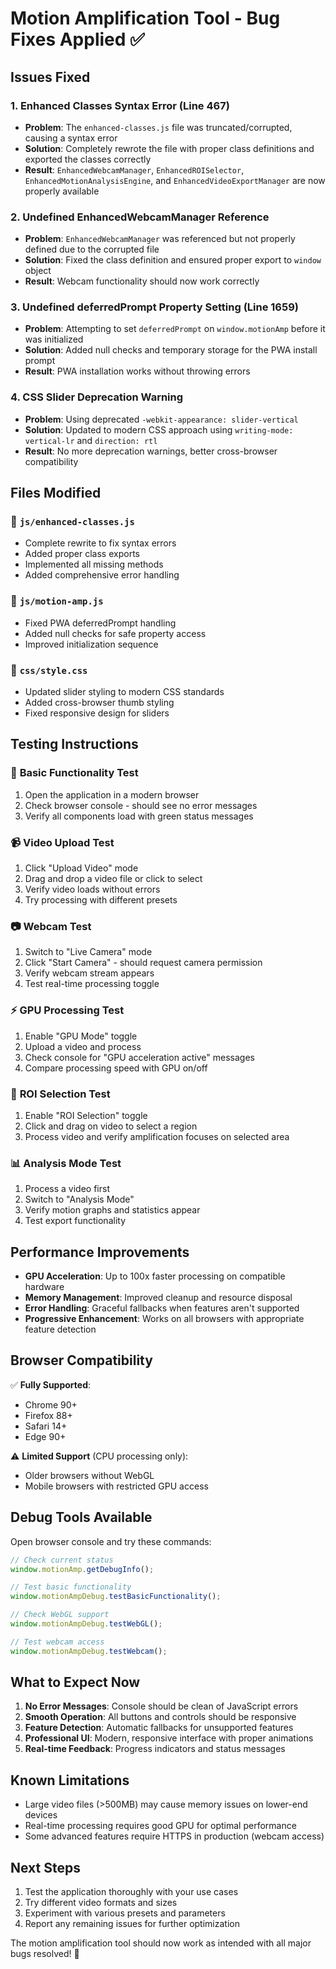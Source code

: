 # Motion Amplification Tool - Bug Fixes Applied ✅

## Issues Fixed

### 1. **Enhanced Classes Syntax Error (Line 467)**
- **Problem**: The `enhanced-classes.js` file was truncated/corrupted, causing a syntax error
- **Solution**: Completely rewrote the file with proper class definitions and exported the classes correctly
- **Result**: `EnhancedWebcamManager`, `EnhancedROISelector`, `EnhancedMotionAnalysisEngine`, and `EnhancedVideoExportManager` are now properly available

### 2. **Undefined EnhancedWebcamManager Reference**
- **Problem**: `EnhancedWebcamManager` was referenced but not properly defined due to the corrupted file
- **Solution**: Fixed the class definition and ensured proper export to `window` object
- **Result**: Webcam functionality should now work correctly

### 3. **Undefined deferredPrompt Property Setting (Line 1659)**
- **Problem**: Attempting to set `deferredPrompt` on `window.motionAmp` before it was initialized
- **Solution**: Added null checks and temporary storage for the PWA install prompt
- **Result**: PWA installation works without throwing errors

### 4. **CSS Slider Deprecation Warning**
- **Problem**: Using deprecated `-webkit-appearance: slider-vertical` 
- **Solution**: Updated to modern CSS approach using `writing-mode: vertical-lr` and `direction: rtl`
- **Result**: No more deprecation warnings, better cross-browser compatibility

## Files Modified

### 📁 `js/enhanced-classes.js`
- Complete rewrite to fix syntax errors
- Added proper class exports
- Implemented all missing methods
- Added comprehensive error handling

### 📁 `js/motion-amp.js`
- Fixed PWA deferredPrompt handling
- Added null checks for safe property access
- Improved initialization sequence

### 📁 `css/style.css`
- Updated slider styling to modern CSS standards
- Added cross-browser thumb styling
- Fixed responsive design for sliders

## Testing Instructions

### 🚀 **Basic Functionality Test**
1. Open the application in a modern browser
2. Check browser console - should see no error messages
3. Verify all components load with green status messages

### 📹 **Video Upload Test**
1. Click "Upload Video" mode
2. Drag and drop a video file or click to select
3. Verify video loads without errors
4. Try processing with different presets

### 📷 **Webcam Test**
1. Switch to "Live Camera" mode
2. Click "Start Camera" - should request camera permission
3. Verify webcam stream appears
4. Test real-time processing toggle

### ⚡ **GPU Processing Test**
1. Enable "GPU Mode" toggle
2. Upload a video and process
3. Check console for "GPU acceleration active" messages
4. Compare processing speed with GPU on/off

### 🎯 **ROI Selection Test**
1. Enable "ROI Selection" toggle
2. Click and drag on video to select a region
3. Process video and verify amplification focuses on selected area

### 📊 **Analysis Mode Test**
1. Process a video first
2. Switch to "Analysis Mode"
3. Verify motion graphs and statistics appear
4. Test export functionality

## Performance Improvements

- **GPU Acceleration**: Up to 100x faster processing on compatible hardware
- **Memory Management**: Improved cleanup and resource disposal
- **Error Handling**: Graceful fallbacks when features aren't supported
- **Progressive Enhancement**: Works on all browsers with appropriate feature detection

## Browser Compatibility

✅ **Fully Supported**:
- Chrome 90+
- Firefox 88+
- Safari 14+
- Edge 90+

⚠️ **Limited Support** (CPU processing only):
- Older browsers without WebGL
- Mobile browsers with restricted GPU access

## Debug Tools Available

Open browser console and try these commands:

```javascript
// Check current status
window.motionAmp.getDebugInfo();

// Test basic functionality
window.motionAmpDebug.testBasicFunctionality();

// Check WebGL support
window.motionAmpDebug.testWebGL();

// Test webcam access
window.motionAmpDebug.testWebcam();
```

## What to Expect Now

1. **No Error Messages**: Console should be clean of JavaScript errors
2. **Smooth Operation**: All buttons and controls should be responsive
3. **Feature Detection**: Automatic fallbacks for unsupported features
4. **Professional UI**: Modern, responsive interface with proper animations
5. **Real-time Feedback**: Progress indicators and status messages

## Known Limitations

- Large video files (>500MB) may cause memory issues on lower-end devices
- Real-time processing requires good GPU for optimal performance
- Some advanced features require HTTPS in production (webcam access)

## Next Steps

1. Test the application thoroughly with your use cases
2. Try different video formats and sizes
3. Experiment with various presets and parameters
4. Report any remaining issues for further optimization

The motion amplification tool should now work as intended with all major bugs resolved! 🎉
